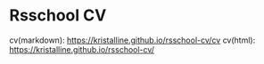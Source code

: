 # Rsschool CV

cv(markdown): https://kristalline.github.io/rsschool-cv/cv
cv(html): https://kristalline.github.io/rsschool-cv/
